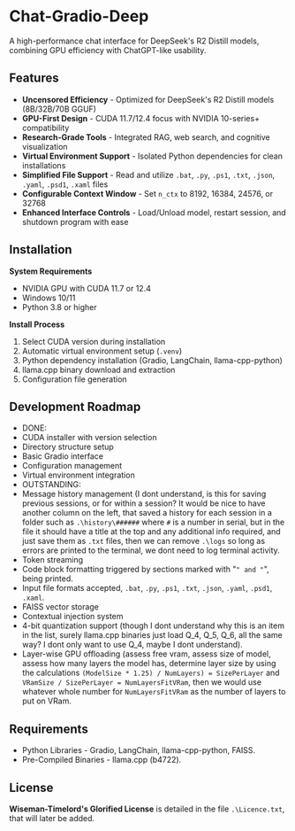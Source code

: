 # Chat-Gradio-Deep
A high-performance chat interface for DeepSeek's R2 Distill models, combining GPU efficiency with ChatGPT-like usability.

## Features
- **Uncensored Efficiency** - Optimized for DeepSeek's R2 Distill models (8B/32B/70B GGUF)
- **GPU-First Design** - CUDA 11.7/12.4 focus with NVIDIA 10-series+ compatibility
- **Research-Grade Tools** - Integrated RAG, web search, and cognitive visualization
- **Virtual Environment Support** - Isolated Python dependencies for clean installations
- **Simplified File Support** - Read and utilize `.bat`, `.py`, `.ps1`, `.txt`, `.json`, `.yaml`, `.psd1`, `.xaml` files
- **Configurable Context Window** - Set `n_ctx` to 8192, 16384, 24576, or 32768
- **Enhanced Interface Controls** - Load/Unload model, restart session, and shutdown program with ease

## Installation
**System Requirements**  
- NVIDIA GPU with CUDA 11.7 or 12.4
- Windows 10/11
- Python 3.8 or higher

**Install Process**  
1. Select CUDA version during installation  
2. Automatic virtual environment setup (`.venv`)  
3. Python dependency installation (Gradio, LangChain, llama-cpp-python)  
4. llama.cpp binary download and extraction  
5. Configuration file generation  

## Development Roadmap
- DONE:
- CUDA installer with version selection
- Directory structure setup
- Basic Gradio interface
- Configuration management
- Virtual environment integration
- OUTSTANDING:
- Message history management (I dont understand, is this for saving previous sessions, or for within a session? It would be nice to have another column on the left, that saved a history for each session in a folder such as `.\history\######` where `#` is a number in serial, but in the file it should have a title at the top and any additional info required, and just save them as `.txt` files, then we can remove `.\logs` so long as errors are printed to the terminal, we dont need to log terminal activity.
- Token streaming
- Code block formatting triggered by sections marked with "```" and "```", being printed.
- Input file formats accepted, `.bat`, `.py`, `.ps1`, `.txt`, `.json`, `.yaml`, `.psd1`, `.xaml`.
- FAISS vector storage
- Contextual injection system
- 4-bit quantization support (though I dont understand why this is an item in the list, surely llama.cpp binaries just load Q_4, Q_5, Q_6, all the same way? I dont only want to use Q_4, maybe I dont understand).
- Layer-wise GPU offloading (assess free vram, assess size of model, assess how many layers the model has, determine layer size by using the calculations `(ModelSize * 1.25) / NumLayers) = SizePerLayer` and `VRamSize / SizePerLayer = NumLayersFitVRam`, then we would use whatever whole number for `NumLayersFitVRam` as the number of layers to put on VRam. 

## Requirements
- Python Libraries - Gradio, LangChain, llama-cpp-python, FAISS.
- Pre-Compiled Binaries - llama.cpp (b4722).

## License
**Wiseman-Timelord's Glorified License** is detailed in the file `.\Licence.txt`, that will later be added.

